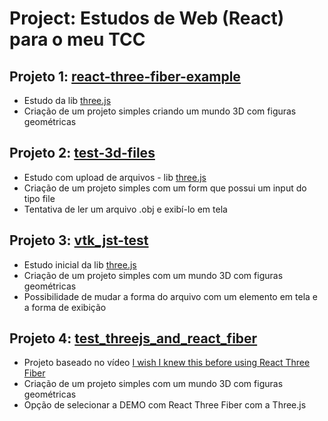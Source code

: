 # Project: Estudos de Web (React) para o meu TCC

## Projeto 1: [react-three-fiber-example](./react-three-fiber-example)
- Estudo da lib [three.js](https://threejs.org/) 
- Criação de um projeto simples criando um mundo 3D com figuras geométricas

## Projeto 2: [test-3d-files](./test-3d-files)
- Estudo com upload de arquivos - lib [three.js](https://docs.google.com/document/d/1o0DAZIrZ9n-LeMFqYiFe_WYs23iAGLmGxXAWy3Hw5uE/edit?usp=sharing) 
- Criação de um projeto simples com um form que possui um input do tipo file
- Tentativa de ler um arquivo .obj e exibí-lo em tela

## Projeto 3: [vtk_jst-test](./vtk_jst-test)
- Estudo inicial da lib [three.js](https://kitware.github.io/vtk-js/docs/vtk_react.html) 
- Criação de um projeto simples com um mundo 3D com figuras geométricas
- Possibilidade de mudar a forma do arquivo com um elemento em tela e a forma de exibição

## Projeto 4: [test_threejs_and_react_fiber](./test_threejs_and_react_fiber)
- Projeto baseado no vídeo [I wish I knew this before using React Three Fiber
](https://www.youtube.com/watch?v=DPl34H2ISsk&t=1383s&ab_channel=RabbitHoleSyndrome) 
- Criação de um projeto simples com um mundo 3D com figuras geométricas
- Opção de selecionar a DEMO com React Three Fiber com a Three.js
